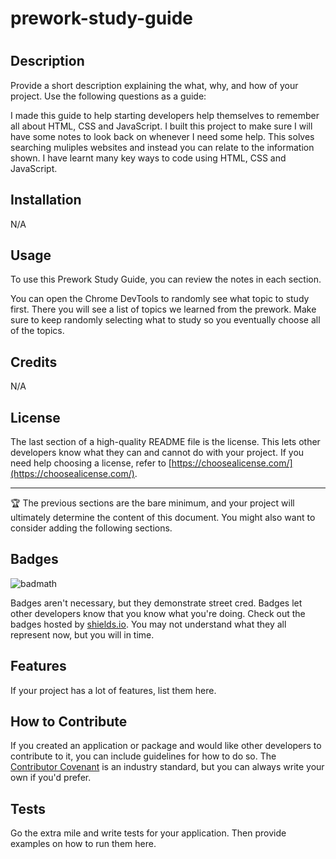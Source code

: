 # prework-study-guide
# <Prework Study Guide Webpage>

## Description

Provide a short description explaining the what, why, and how of your project. Use the following questions as a guide:

I made this guide to help starting developers help themselves to remember all about HTML, CSS and JavaScript. I built this project to make sure I will have some notes to look back on whenever I need some help. This solves searching muliples websites and instead you can relate to the information shown. I have learnt many key ways to code using HTML, CSS and JavaScript.


## Installation

N/A

## Usage

To use this Prework Study Guide, you can review the notes in each section. 


You can open the Chrome DevTools to randomly see what topic to study first. 
There you will see a list of topics we learned from the prework.
Make sure to keep randomly selecting what to study so you eventually choose all of the topics.


## Credits

N/A

## License

The last section of a high-quality README file is the license. This lets other developers know what they can and cannot do with your project. If you need help choosing a license, refer to [https://choosealicense.com/](https://choosealicense.com/).

---

🏆 The previous sections are the bare minimum, and your project will ultimately determine the content of this document. You might also want to consider adding the following sections.

## Badges

![badmath](https://img.shields.io/github/languages/top/nielsenjared/badmath)

Badges aren't necessary, but they demonstrate street cred. Badges let other developers know that you know what you're doing. Check out the badges hosted by [shields.io](https://shields.io/). You may not understand what they all represent now, but you will in time.

## Features

If your project has a lot of features, list them here.

## How to Contribute

If you created an application or package and would like other developers to contribute to it, you can include guidelines for how to do so. The [Contributor Covenant](https://www.contributor-covenant.org/) is an industry standard, but you can always write your own if you'd prefer.

## Tests

Go the extra mile and write tests for your application. Then provide examples on how to run them here.
